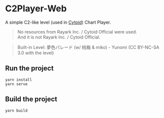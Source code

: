 # C2Player-Web

A simple C2-like level (used in [Cytoid](https://github.com/Cytoid/Cytoid)) Chart Player.

> No resources from Rayark Inc. / Cytoid Official were used.  
> And it is not Rayark Inc. / Cytoid Official.

> Built-in Level: 夢色パレード (w/ 桃箱 & miko) - Yunomi (CC BY-NC-SA 3.0 with the level)

## Run the project
```
yarn install
yarn serve
```

## Build the project
```
yarn build
```

